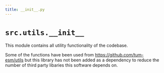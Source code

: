 ```yaml
---
title: __init__.py
---
```


# `src.utils.__init__`

This module contains all utility functionality of the codebase.

Some of the functions have been used from https://github.com/tum-esm/utils
but this library has not been added as a dependency to reduce the number of
third party libaries this software depends on.